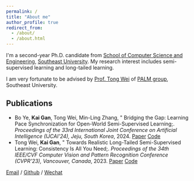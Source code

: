 ```yaml
---
permalink: /
title: "About me"
author_profile: true
redirect_from: 
  - /about/
  - /about.html
---
```


I'm a second-year Ph.D. candidate from [School of Computer Science and Engineering](https://cse.seu.edu.cn/), [Southeast University](https://www.seu.edu.cn/). My research interest includes semi-supervised learning and long-tailed learning.

I am very fortunate to be advised by [Prof. Tong Wei](https://palm.seu.edu.cn/weit/) of [PALM group](https://palm.seu.edu.cn/), Southeast University.

## Publications

- Bo Ye, <b>Kai Gan</b>, Tong Wei, Min-Ling Zhang, &quot; Bridging the Gap: Learning Pace Synchronization for Open-World Semi-Supervised Learning;. <i>Proceedings of the 33rd International Joint Conference on Artificial Intelligence (IJCAI'24), Jeju, South Korea</i>, 2024. [Paper](mailto:gank@seu.edu.cn) [Code](mailto:gank@seu.edu.cn)
- Tong Wei, <b>Kai Gan</b>, &quot; Towards Realistic Long-Tailed Semi-Supervised Learning: Consistency Is All You Need;. <i>Proceedings of the 34th IEEE/CVF Computer Vision and Pattern Recognition Conference (CVPR'23), Vancouver, Canada</i>, 2023. [Paper](mailto:gank@seu.edu.cn) [Code](mailto:gank@seu.edu.cn)

[Email](mailto:gank@seu.edu.cn) / [Github](https://github.com/Gank0078) / [Wechat](images/wechat.jpg)
